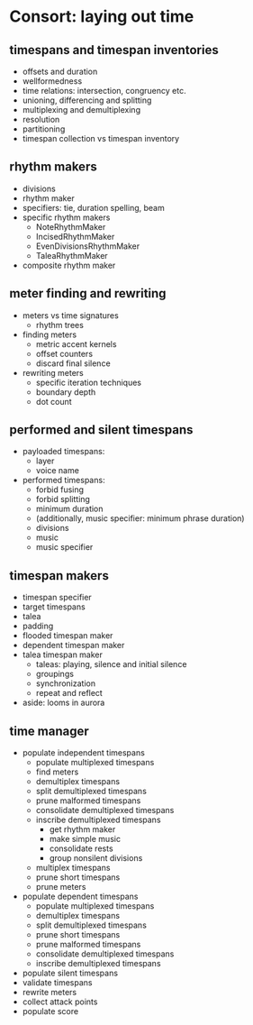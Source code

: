 Consort: laying out time
========================

## timespans and timespan inventories

- offsets and duration
- wellformedness
- time relations: intersection, congruency etc.
- unioning, differencing and splitting
- multiplexing and demultiplexing
- resolution
- partitioning
- timespan collection vs timespan inventory

## rhythm makers

- divisions
- rhythm maker
- specifiers: tie, duration spelling, beam
- specific rhythm makers
    - NoteRhythmMaker
    - IncisedRhythmMaker
    - EvenDivisionsRhythmMaker
    - TaleaRhythmMaker
- composite rhythm maker

## meter finding and rewriting

- meters vs time signatures
    - rhythm trees
- finding meters
    - metric accent kernels
    - offset counters
    - discard final silence
- rewriting meters
    - specific iteration techniques
    - boundary depth
    - dot count

## performed and silent timespans

- payloaded timespans:
    - layer
    - voice name
- performed timespans:
    - forbid fusing
    - forbid splitting
    - minimum duration
    - (additionally, music specifier: minimum phrase duration)
    - divisions
    - music
    - music specifier

## timespan makers

- timespan specifier
- target timespans
- talea
- padding
- flooded timespan maker
- dependent timespan maker
- talea timespan maker
    - taleas: playing, silence and initial silence
    - groupings
    - synchronization
    - repeat and reflect
- aside: looms in aurora

## time manager
 
- populate independent timespans
    - populate multiplexed timespans
    - find meters
    - demultiplex timespans
    - split demultiplexed timespans
    - prune malformed timespans
    - consolidate demultiplexed timespans
    - inscribe demultiplexed timespans
        - get rhythm maker
        - make simple music
        - consolidate rests
        - group nonsilent divisions
    - multiplex timespans
    - prune short timespans
    - prune meters
- populate dependent timespans
    - populate multiplexed timespans
    - demultiplex timespans
    - split demultiplexed timespans
    - prune short timespans
    - prune malformed timespans
    - consolidate demultiplexed timespans
    - inscribe demultiplexed timespans
- populate silent timespans
- validate timespans
- rewrite meters
- collect attack points
- populate score